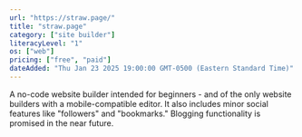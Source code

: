 ```yaml
---
url: "https://straw.page/"
title: "straw.page"
category: ["site builder"]
literacyLevel: "1"
os: ["web"]
pricing: ["free", "paid"]
dateAdded: "Thu Jan 23 2025 19:00:00 GMT-0500 (Eastern Standard Time)"
---
```


A no-code website builder intended for beginners - and of the only website builders with a mobile-compatible editor. It also includes minor social features like "followers" and "bookmarks." Blogging functionality is promised in the near future.
